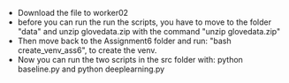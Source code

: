- Download the file to worker02
- before you can run the run the scripts, you have to move to the folder "data" and unzip glovedata.zip with the command "unzip glovedata.zip"
- Then move back to the Assignment6 folder and run: "bash create_venv_ass6", to create the venv.
- Now you can run the two scripts in the src folder with: python baseline.py and python deeplearning.py
